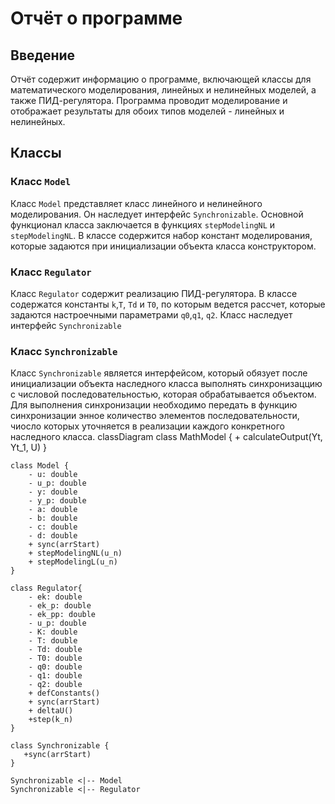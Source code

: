 # Отчёт о программе

## Введение

Отчёт содержит информацию о программе, включающей классы для математического моделирования, линейных и нелинейных моделей, а также ПИД-регулятора. Программа проводит моделирование и отображает результаты для обоих типов моделей - линейных и нелинейных.

## Классы

### Класс `Model`

Класс `Model` представляет класс линейного и нелинейного моделирования. Он наследует интерфейс `Synchronizable`. Основной функционал класса заключается в функциях `stepModelingNL` и `stepModelingNL`. В классе содержится набор констант моделирования, которые задаются при инициализации объекта класса конструктором.

### Класс `Regulator`

Класс `Regulator` содержит реализацию ПИД-регулятора. В классе содержатся константы `k`,`T`, `Td` и `T0`, по которым ведется рассчет, которые задаются настроечными параметрами `q0`,`q1`, `q2`. Класс наследует интерфейс `Synchronizable`

### Класс `Synchronizable`

Класс `Synchronizable` является интерфейсом, который обязует после инициализации объекта наследного класса выполнять синхронизаццию с числовой последовательностью, которая обрабатывается объектом. Для выполнения синхронизации необходимо передать в функцию синхронизации энное количество элементов последовательности, чиосло которых уточняется в реализации каждого конкретного наследного класса.
classDiagram
    class MathModel {
        + calculateOutput(Yt, Yt_1, U)
    }

    class Model {
        - u: double 
        - u_p: double 
        - y: double 
        - y_p: double 
        - a: double 
        - b: double 
        - c: double 
        - d: double 
        + sync(arrStart)
        + stepModelingNL(u_n)
        + stepModelingL(u_n)
    }

    class Regulator{
        - ek: double 
        - ek_p: double 
        - ek_pp: double 
        - u_p: double 
        - K: double 
        - T: double 
        - Td: double 
        - T0: double 
        - q0: double
        - q1: double
        - q2: double
        + defConstants()
        + sync(arrStart)
        + deltaU()
        +step(k_n)
    }

    class Synchronizable {
       +sync(arrStart)
    }

    Synchronizable <|-- Model
    Synchronizable <|-- Regulator
